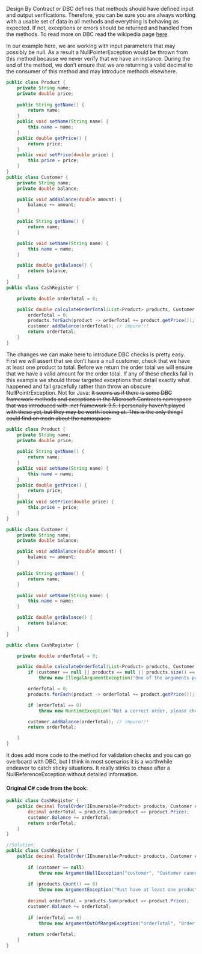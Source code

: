 Design By Contract or DBC defines that methods should have defined input and output verifications.
Therefore, you can be sure you are always working with a usable set of data in all methods and everything is behaving as expected. 
If not, exceptions or errors should be returned and handled from the methods. 
To read more on DBC read the wikipedia page [here](http://en.wikipedia.org/wiki/Design_by_contract).

In our example here, we are working with input parameters that may possibly be null. 
As a result a NullPointerException would be thrown from this method because we never verify that we have an instance.
During the end of the method, we don’t ensure that we are returning a valid decimal to the consumer of this method and may introduce methods elsewhere.
```Java
public class Product {
	private String name;
	private double price;
	
	public String getName() {
		return name;
	}
	public void setName(String name) {
		this.name = name;
	}
	public double getPrice() {
		return price;
	}
	public void setPrice(double price) {
		this.price = price;
	}
}
public class Customer {
	private String name;
	private double balance;

	public void addBalance(double amount) {
		balance += amount;
	}

	public String getName() {
		return name;
	}

	public void setName(String name) {
		this.name = name;
	}

	public double getBalance() {
		return balance;
	}
}
public class CashRegister {

	private double orderTotal = 0;

	public double calculateOrderTotal(List<Product> products, Customer customer) {
		orderTotal = 0;
		products.forEach(product -> orderTotal += product.getPrice());
		customer.addBalance(orderTotal); // impure!!!
		return orderTotal;
	}
}
```
The changes we can make here to introduce DBC checks is pretty easy. 
First we will assert that we don’t have a null customer, check that we have at least one product to total. 
Before we return the order total we will ensure that we have a valid amount for the order total. 
If any of these checks fail in this example we should throw targeted exceptions that detail exactly what happened and fail gracefully rather than throw an obscure NullPointrException.
Not for Java: ~~It seems as if there is some DBC framework methods and exceptions in the Microsoft.Contracts namespace that was introduced with .net framework 3.5. I personally haven’t played with these yet, but they may be worth looking at. This is the only thing I could find on msdn about the namespace.~~

```Java
public class Product {
	private String name;
	private double price;
	
	public String getName() {
		return name;
	}
	public void setName(String name) {
		this.name = name;
	}
	public double getPrice() {
		return price;
	}
	public void setPrice(double price) {
		this.price = price;
	}
}

public class Customer {
	private String name;
	private double balance;

	public void addBalance(double amount) {
		balance += amount;
	}

	public String getName() {
		return name;
	}

	public void setName(String name) {
		this.name = name;
	}

	public double getBalance() {
		return balance;
	}
}

public class CashRegister {

	private double orderTotal = 0;

	public double calculateOrderTotal(List<Product> products, Customer customer) {
		if (customer == null || products == null || products.size() == 0)
			throw new IllegalArgumentException("One of the arguments passed is null!");

		orderTotal = 0;
		products.forEach(product -> orderTotal += product.getPrice());

		if (orderTotal == 0)
			throw new RuntimeException("Not a correct order, please check!");

		customer.addBalance(orderTotal); // impure!!!
		return orderTotal;

	}
}
```

It does add more code to the method for validation checks and you can go overboard with DBC, but I think
in most scenarios it is a worthwhile endeavor to catch sticky situations. It really stinks to chase after a
NullReferenceException without detailed information. 


#### Original C# code from the book:
```cs
public class CashRegister {
	public decimal TotalOrder(IEnumerable<Product> products, Customer customer) {
		decimal orderTotal = products.Sum(product => product.Price);
		customer.Balance += orderTotal;
		return orderTotal;
	}
}

//Solution:
public class CashRegister {
	public decimal TotalOrder(IEnumerable<Product> products, Customer customer) {
	
		if (customer == null)
			throw new ArgumentNullException("customer", "Customer cannot be null");
	
		if (products.Count() == 0)
			throw new ArgumentException("Must have at least one product to total", "products");
	
		decimal orderTotal = products.Sum(product => product.Price);
		customer.Balance += orderTotal;
	
		if (orderTotal == 0)
			throw new ArgumentOutOfRangeException("orderTotal", "Order Total should not be zero");
	
		return orderTotal;
	}
}
```

